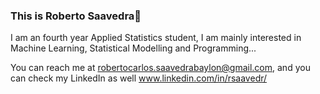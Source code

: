 ### This is Roberto Saavedra👋

I am an fourth year Applied Statistics student, I am mainly interested in Machine Learning, Statistical Modelling and Programming...

You can reach me at robertocarlos.saavedrabaylon@gmail.com, and you can check my LinkedIn as well www.linkedin.com/in/rsaavedr/
<!--
**robertosaavedr/robertosaavedr** is a ✨ _special_ ✨ repository because its `README.md` (this file) appears on your GitHub profile.

Here are some ideas to get you started:

- 🔭 I’m currently working on ...
- 🌱 I’m currently learning ...
- 👯 I’m looking to collaborate on ...
- 🤔 I’m looking for help with ...
- 💬 Ask me about ...
- 📫 How to reach me: ...
- 😄 Pronouns: ...
- ⚡ Fun fact: ...
-->
